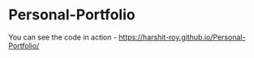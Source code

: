 # Personal-Portfolio
You can see the code in action - https://harshit-roy.github.io/Personal-Portfolio/
